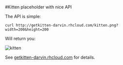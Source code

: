 #Kitten placeholder with nice API

The API is simple:

```
curl http://getkitten-darvin.rhcloud.com/kitten.png?width=200&height=200
```

Will return you:

![kitten](http://getkitten-darvin.rhcloud.com/kitten.png?width=200&height=200)

See [getkitten-darvin.rhcloud.com](http://getkitten-darvin.rhcloud.com) for details.